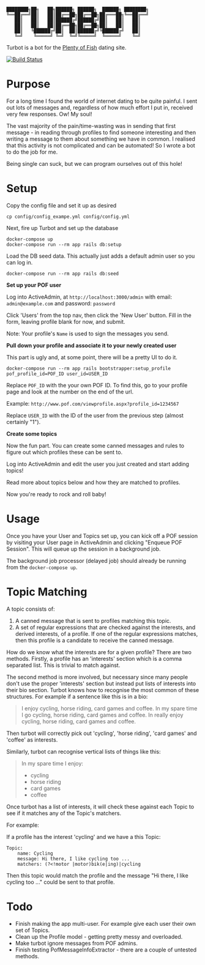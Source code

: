 
```
████████╗██╗   ██╗██████╗ ██████╗  ██████╗ ████████╗
╚══██╔══╝██║   ██║██╔══██╗██╔══██╗██╔═══██╗╚══██╔══╝
   ██║   ██║   ██║██████╔╝██████╔╝██║   ██║   ██║
   ██║   ██║   ██║██╔══██╗██╔══██╗██║   ██║   ██║
   ██║   ╚██████╔╝██║  ██║██████╔╝╚██████╔╝   ██║
   ╚═╝    ╚═════╝ ╚═╝  ╚═╝╚═════╝  ╚═════╝    ╚═╝
```


Turbot is a bot for the [Plenty of Fish](https://www.pof.com/) dating site.

[![Build Status](https://travis-ci.org/scrooloose/turbot.svg?branch=master)](https://travis-ci.org/scrooloose/turbot)

Purpose
=======

For a long time I found the world of internet dating to be quite painful. I
sent out lots of messages and, regardless of how much effort I put in, received
very few responses. Ow! My soul!

The vast majority of the pain/time-wasting was in sending that first message -
in reading through profiles to find someone interesting and then writing a message
to them about something we have in common. I realised that this activity is not
complicated and can be automated!  So I wrote a bot to do the job for me.

Being single can suck, but we can program ourselves out of this hole!

Setup
=====


Copy the config file and set it up as desired

```
cp config/config_exampe.yml config/config.yml
```

Next, fire up Turbot and set up the database

```
docker-compose up
docker-compose run --rm app rails db:setup

```

Load the DB seed data. This actually just adds a default admin user so you can
log in.


```
docker-compose run --rm app rails db:seed

```

**Set up your POF user**


Log into ActiveAdmin, at `http://localhost:3000/admin` with email:
`admin@example.com` and password: `password`


Click 'Users' from the top nav, then click the 'New User' button. Fill in the
form, leaving profile blank for now, and submit.

Note: Your profile's `Name` is used to sign the messages you send.

**Pull down your profile and associate it to your newly created user**

This part is ugly and, at some point, there will be a pretty UI to do it.

```
docker-compose run --rm app rails bootstrapper:setup_profile pof_profile_id=POF_ID user_id=USER_ID
```

Replace `POF_ID` with the your own POF ID. To find this, go to your profile
page and look at the number on the end of the url.

Example: `http://www.pof.com/viewprofile.aspx?profile_id=1234567`

Replace `USER_ID` with the ID of the user from the previous step (almost
certainly "1").

**Create some topics**

Now the fun part. You can create some canned messages and rules to figure out
which profiles these can be sent to.

Log into ActiveAdmin and edit the user you just created and start adding topics!

Read more about topics below and how they are matched to profiles.

Now you're ready to rock and roll baby!


Usage
=====

Once you have your User and Topics set up, you can kick off a POF session by
visiting your User page in ActiveAdmin and clicking "Enqueue POF Session". This
will queue up the session in a background job.

The background job processor (delayed job) should already be running from the
`docker-compose up`.


Topic Matching
==============

A topic consists of:

1. A canned message that is sent to profiles matching this topic.
2. A set of regular expressions that are checked against the interests, and
   derived interests, of a profile. If one of the regular expressions matches,
   then this profile is a candidate to receive the canned message.

How do we know what the interests are for a given profile? There are two
methods. Firstly, a profile has an 'interests' section which is a comma
separated list. This is trivial to match against.

The second method is more involved, but necessary since many people don't use
the proper 'interests' section but instead put lists of interests into their
bio section. Turbot knows how to recognise the most common of these structures.
For example if a sentence like this is in a bio:

> I enjoy cycling, horse riding, card games and coffee.
> In my spare time I go cycling, horse riding, card games and coffee.
> In really enjoy cycling, horse riding, card games and coffee.

Then turbot will correctly pick out 'cycling', 'horse riding', 'card games' and
'coffee' as interests.

Similarly, turbot can recognise vertical lists of things like this:

> In my spare time I enjoy:
> * cycling
> * horse riding
> * card games
> * coffee

Once turbot has a list of interests, it will check these against each Topic to
see if it matches any of the Topic's matchers.

For example:

If a profile has the interest 'cycling' and we have a this Topic:

```
Topic:
    name: Cycling
    message: Hi there, I like cycling too ...
    matchers: (?<!motor |motor)bik(e|ing)|cycling

```

Then this topic would match the profile and the message "Hi there, I like
cycling too ..." could be sent to that profile.

Todo
====

* Finish making the app multi-user. For example give each user their own set of
  Topics.
* Clean up the Profile model - getting pretty messy and overloaded.
* Make turbot ignore messages from POF admins.
* Finish testing PofMessageInfoExtractor - there are a couple of untested
  methods.
